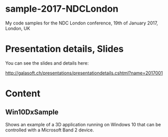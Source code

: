 # sample-2017-NDCLondon
My code samples for the NDC London conference, 19th of January 2017, London, UK

# Presentation details, Slides

You can see the slides and details here:

http://galasoft.ch/presentations/presentationdetails.cshtml?name=2017001

# Content

## Win10DxSample

Shows an example of a 3D application running on Windows 10 that can be controlled with a Microsoft Band 2 device.
